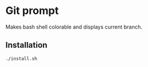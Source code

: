 # Git prompt

Makes bash shell colorable and displays current branch.

## Installation

```bash
./install.sh
```
